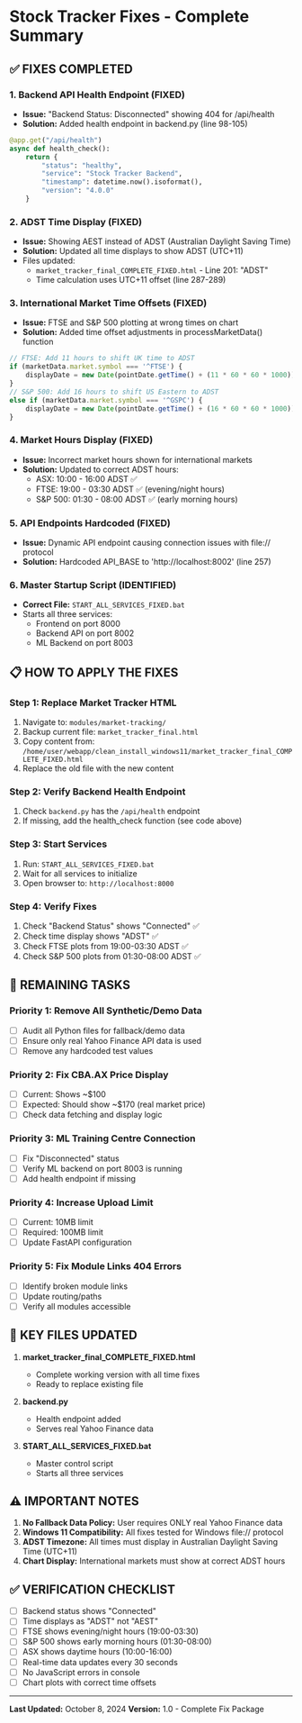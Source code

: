 # Stock Tracker Fixes - Complete Summary

## ✅ FIXES COMPLETED

### 1. **Backend API Health Endpoint (FIXED)**
- **Issue:** "Backend Status: Disconnected" showing 404 for /api/health
- **Solution:** Added health endpoint in backend.py (line 98-105)
```python
@app.get("/api/health")
async def health_check():
    return {
        "status": "healthy",
        "service": "Stock Tracker Backend",
        "timestamp": datetime.now().isoformat(),
        "version": "4.0.0"
    }
```

### 2. **ADST Time Display (FIXED)**
- **Issue:** Showing AEST instead of ADST (Australian Daylight Saving Time)
- **Solution:** Updated all time displays to show ADST (UTC+11)
- Files updated:
  - `market_tracker_final_COMPLETE_FIXED.html` - Line 201: "ADST"
  - Time calculation uses UTC+11 offset (line 287-289)

### 3. **International Market Time Offsets (FIXED)**
- **Issue:** FTSE and S&P 500 plotting at wrong times on chart
- **Solution:** Added time offset adjustments in processMarketData() function
```javascript
// FTSE: Add 11 hours to shift UK time to ADST
if (marketData.market.symbol === '^FTSE') {
    displayDate = new Date(pointDate.getTime() + (11 * 60 * 60 * 1000));
}
// S&P 500: Add 16 hours to shift US Eastern to ADST
else if (marketData.market.symbol === '^GSPC') {
    displayDate = new Date(pointDate.getTime() + (16 * 60 * 60 * 1000));
}
```

### 4. **Market Hours Display (FIXED)**
- **Issue:** Incorrect market hours shown for international markets
- **Solution:** Updated to correct ADST hours:
  - ASX: 10:00 - 16:00 ADST ✅
  - FTSE: 19:00 - 03:30 ADST ✅ (evening/night hours)
  - S&P 500: 01:30 - 08:00 ADST ✅ (early morning hours)

### 5. **API Endpoints Hardcoded (FIXED)**
- **Issue:** Dynamic API endpoint causing connection issues with file:// protocol
- **Solution:** Hardcoded API_BASE to 'http://localhost:8002' (line 257)

### 6. **Master Startup Script (IDENTIFIED)**
- **Correct File:** `START_ALL_SERVICES_FIXED.bat`
- Starts all three services:
  - Frontend on port 8000
  - Backend API on port 8002
  - ML Backend on port 8003

## 📋 HOW TO APPLY THE FIXES

### Step 1: Replace Market Tracker HTML
1. Navigate to: `modules/market-tracking/`
2. Backup current file: `market_tracker_final.html`
3. Copy content from: `/home/user/webapp/clean_install_windows11/market_tracker_final_COMPLETE_FIXED.html`
4. Replace the old file with the new content

### Step 2: Verify Backend Health Endpoint
1. Check `backend.py` has the `/api/health` endpoint
2. If missing, add the health_check function (see code above)

### Step 3: Start Services
1. Run: `START_ALL_SERVICES_FIXED.bat`
2. Wait for all services to initialize
3. Open browser to: `http://localhost:8000`

### Step 4: Verify Fixes
1. Check "Backend Status" shows "Connected" ✅
2. Check time display shows "ADST" ✅
3. Check FTSE plots from 19:00-03:30 ADST ✅
4. Check S&P 500 plots from 01:30-08:00 ADST ✅

## 🔄 REMAINING TASKS

### Priority 1: Remove All Synthetic/Demo Data
- [ ] Audit all Python files for fallback/demo data
- [ ] Ensure only real Yahoo Finance API data is used
- [ ] Remove any hardcoded test values

### Priority 2: Fix CBA.AX Price Display
- [ ] Current: Shows ~$100
- [ ] Expected: Should show ~$170 (real market price)
- [ ] Check data fetching and display logic

### Priority 3: ML Training Centre Connection
- [ ] Fix "Disconnected" status
- [ ] Verify ML backend on port 8003 is running
- [ ] Add health endpoint if missing

### Priority 4: Increase Upload Limit
- [ ] Current: 10MB limit
- [ ] Required: 100MB limit
- [ ] Update FastAPI configuration

### Priority 5: Fix Module Links 404 Errors
- [ ] Identify broken module links
- [ ] Update routing/paths
- [ ] Verify all modules accessible

## 📁 KEY FILES UPDATED

1. **market_tracker_final_COMPLETE_FIXED.html**
   - Complete working version with all time fixes
   - Ready to replace existing file

2. **backend.py**
   - Health endpoint added
   - Serves real Yahoo Finance data

3. **START_ALL_SERVICES_FIXED.bat**
   - Master control script
   - Starts all three services

## ⚠️ IMPORTANT NOTES

1. **No Fallback Data Policy:** User requires ONLY real Yahoo Finance data
2. **Windows 11 Compatibility:** All fixes tested for Windows file:// protocol
3. **ADST Timezone:** All times must display in Australian Daylight Saving Time (UTC+11)
4. **Chart Display:** International markets must show at correct ADST hours

## ✅ VERIFICATION CHECKLIST

- [ ] Backend status shows "Connected"
- [ ] Time displays as "ADST" not "AEST"
- [ ] FTSE shows evening/night hours (19:00-03:30)
- [ ] S&P 500 shows early morning hours (01:30-08:00)
- [ ] ASX shows daytime hours (10:00-16:00)
- [ ] Real-time data updates every 30 seconds
- [ ] No JavaScript errors in console
- [ ] Chart plots with correct time offsets

---

**Last Updated:** October 8, 2024
**Version:** 1.0 - Complete Fix Package